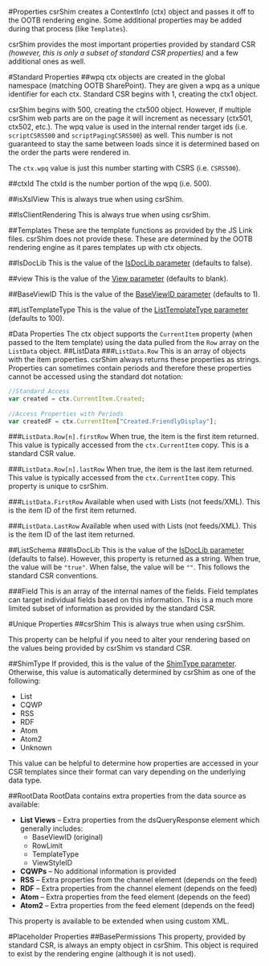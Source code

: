 #Properties
csrShim creates a ContextInfo (ctx) object and passes it off to the OOTB rendering engine. Some additional properties may be added during that process (like `Templates`).

csrShim provides the most important properties provided by standard CSR *(however, this is only a subset of standard CSR properties)*  and a few additional ones as well.

#Standard Properties
##wpq
ctx objects are created in the global namespace (matching OOTB SharePoint). They are given a wpq as a unique identifier for each ctx. Standard CSR begins with 1, creating the ctx1 object.

csrShim begins with 500, creating the ctx500 object. However, if multiple csrShim web parts are on the page it will increment as necessary (ctx501, ctx502, etc.). The wpq value is used in the internal render target ids (i.e. `scriptCSRS500` and `scriptPagingCSRS500`) as well. This number is not guaranteed to stay the same between loads since it is determined based on the order the parts were rendered in.

The `ctx.wpq` value is just this number starting with CSRS (i.e. `CSRS500`).

##ctxId
The ctxId is the number portion of the wpq (i.e. 500).

##isXslView
This is always true when using csrShim.

##IsClientRendering
This is always true when using csrShim.

##Templates
These are the template functions as provided by the JS Link files. csrShim does not provide these. These are determined by the OOTB rendering engine as it pares templates up with ctx objects.

##IsDocLib
This is the value of the [IsDocLib parameter](Parameters.md#isdoclib) (defaults to false).

##view
This is the value of the [View parameter](Parameters.md#view) (defaults to blank).

##BaseViewID
This is the value of the [BaseViewID parameter](Parameters.md#baseviewid) (defaults to 1).

##ListTemplateType
This is the value of the [ListTemplateType parameter](Parameters.md#listtemplatetype) (defaults to 100).

#Data Properties
The ctx object supports the `CurrentItem` property (when passed to the Item template) using the data pulled from the `Row` array on the `ListData` object.
##ListData
###`ListData.Row`
This is an array of objects with the item properties. csrShim always returns these properties as strings.
Properties can sometimes contain periods and therefore these properties cannot be accessed using the standard dot notation:
```JavaScript
//Standard Access
var created = ctx.CurrentItem.Created;
	
//Access Properties with Periods
var createdF = ctx.CurrentItem["Created.FriendlyDisplay"];
```

###`ListData.Row[n].firstRow`
When true, the item is the first item returned. This value is typically accessed from the `ctx.CurrentItem` copy. This is a standard CSR value.

###`ListData.Row[n].lastRow`
When true, the item is the last item returned. This value is typically accessed from the `ctx.CurrentItem` copy. This property is unique to csrShim.

###`ListData.FirstRow`
Available when used with Lists (not feeds/XML). This is the item ID of the first item returned.

###`ListData.LastRow`
Available when used with Lists (not feeds/XML). This is the item ID of the last item returned.

##ListSchema
###IsDocLib
This is the value of the [IsDocLib parameter](Parameters.md#isdoclib) (defaults to false). However, this property is returned as a string. When true, the value will be `"true"`. When false, the value will be `""`. This follows the standard CSR conventions.

###Field
This is an array of the internal names of the fields. Field templates can target individual fields based on this information. This is a much more limited subset of information as provided by the standard CSR.

#Unique Properties
##csrShim
This is always true when using csrShim.

This property can be helpful if you need to alter your rendering based on the values being provided by csrShim vs standard CSR.

##ShimType
If provided, this is the value of the [ShimType parameter](Parameters.md#shimtype). Otherwise, this value is automatically determined by csrShim as one of the following:
- List
- CQWP
-	RSS
-	RDF
-	Atom
-	Atom2
-	Unknown

This value can be helpful to determine how properties are accessed in your CSR templates since their format can vary depending on the underlying data type.

##RootData
RootData contains extra properties from the data source as available:

- **List Views** – Extra properties from the dsQueryResponse element which generally includes:
  - BaseViewID (original)
  - RowLimit
  - TemplateType
  - ViewStyleID
- **CQWPs** – No additional information is provided
- **RSS** – Extra properties from the channel element (depends on the feed)
- **RDF** – Extra properties from the channel element (depends on the feed)
- **Atom** – Extra properties from the feed element (depends on the feed)
- **Atom2** – Extra properties from the feed element (depends on the feed)

This property is available to be extended when using custom XML.

#Placeholder Properties
##BasePermissions
This property, provided by standard CSR, is always an empty object in csrShim. This object is required to exist by the rendering engine (although it is not used).
